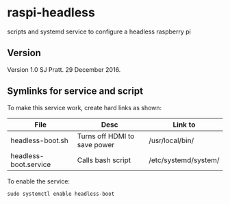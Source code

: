# raspi-headless
scripts and systemd service to configure a headless raspberry pi

## Version
Version 1.0 SJ Pratt. 29 December 2016.

## Symlinks for service and script
To make this service work, create hard links as shown:

File|Desc| Link to
----|----|--------
headless-boot.sh | Turns off HDMI to save power | /usr/local/bin/ 
headless-boot.service | Calls bash script | /etc/systemd/system/

To enable the service:
```
sudo systemctl enable headless-boot
```


